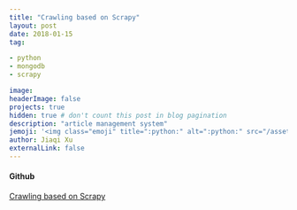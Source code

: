 ```yaml
---
title: "Crawling based on Scrapy"
layout: post
date: 2018-01-15
tag:

- python
- mongodb
- scrapy

image:
headerImage: false
projects: true
hidden: true # don't count this post in blog pagination
description: "article management system"
jemoji: '<img class="emoji" title=":python:" alt=":python:" src="/assets/images/language_icon/python.png" height="20" width="20" align="absmiddle">'
author: Jiaqi Xu
externalLink: false
---
```




#### Github
[Crawling based on Scrapy](https://github.com/jiaqi-xu)

